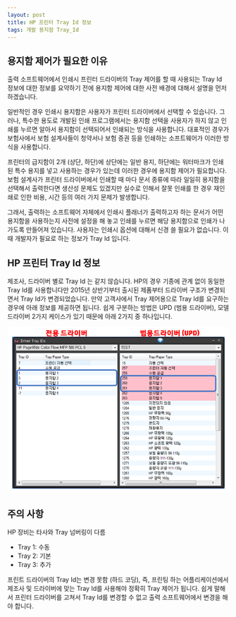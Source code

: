 ```yaml
---
layout: post
title: HP 프린터 Tray Id 정보
tags: 개발 용지함 Tray_Id
---
```


## 용지함 제어가 필요한 이유
출력 소프트웨어에서 인쇄시 프린터 드라이버의 Tray 제어를 할 때 사용되는 Tray Id 정보에 대한 정보를 요약하기 전에 용지함 제어에 대한 사전 배경에 대해서 설명을 먼저 하겠습니다.

일반적인 경우 인쇄시 용지함은 사용자가 프린터 드라이버에서 선택할 수 있습니다. 그러나, 특수한 용도로 개발된 인쇄 프로그램에서는 용지함 선택을 사용자가 하지 않고 인쇄를 누르면 알아서 용지함이 선택되어서 인쇄되는 방식을 사용합니다. 대표적인 경우가 보험사에서 보험 설계사들이 청약서나 보험 증권 등을 인쇄하는 소프트웨어가 이러한 방식을 사용합니다. 

프린터의 급지함이 2개 (상단, 하단)에 상단에는 일반 용지, 하단에는 워터마크가 인쇄된 특수 용지를 넣고 사용하는 경우가 있는데 이러한 경우에 용지함 제어가 필요합니다. 보험 설계사가 프린터 드라이버에서 인쇄할 때 마다 문서 종류에 따라 일일히 용지함을 선택해서 출력한다면 생산성 문제도 있겠지만 실수로 인해서 잘못 인쇄를 한 경우 재인쇄로 인한 비용, 시간 등의 여러 가지 문제가 발생합니다.

그래서, 출력하는 소프트웨어 자체에서 인쇄시 플래너가 출력하고자 하는 문서가 어떤 용지함을 사용하는지 사전에 설정을 해 놓고 인쇄를 누르면 해당 용지함으로 인쇄가 나가도록 만들어져 있습니다. 사용자는 인쇄시 옵션에 대해서 신경 쓸 필요가 없습니다. 이 때 개발자가 필요로 하는 정보가 Tray Id 입니다.

## HP 프린터 Tray Id 정보

제조사, 드라이버 별로 Tray Id 는 같지 않습니다. HP의 경우 기종에 관계 없이 동일한 Tray Id를 사용합니다만 2015년 상반기부터 출시된 제품부터 드라이버 구조가 변경되면서 Tray Id가 변경되었습니다. 만약 고객사에서 Tray 제어용으로 Tray Id를 요구하는 경우에 아래 정보를 제공하면 됩니다. 쉽게 구분하는 방법은 UPD (범용 드라이버), 모델 드라이버 2가지 케이스가 있기 때문에 아래 2가지 중 하나입니다.

![Tray Id 정보](../images/Tray-Id.png)

## 주의 사항
HP 장비는 타사와 Tray 넘버링이 다름

- Tray 1: 수동
- Tray 2: 기본
- Tray 3: 추가

프린트 드라이버의 Tray Id는 변경 못함 (하드 코딩), 즉, 프린팅 하는 어플리케이션에서 제조사 및 드라이버에 맞는 Tray Id를 사용해야 정확히 Tray 제어가 됩니다. 쉽게 말해서 프린터 드라이버를 고쳐서 Tray Id를 변경할 수 없고 출력 소프트웨어에서 변경을 해야 합니다.

